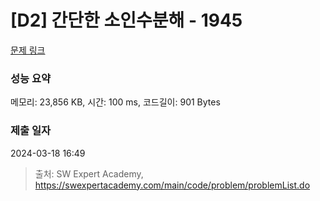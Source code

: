 # [D2] 간단한 소인수분해 - 1945 

[문제 링크](https://swexpertacademy.com/main/code/problem/problemDetail.do?contestProbId=AV5Pl0Q6ANQDFAUq) 

### 성능 요약

메모리: 23,856 KB, 시간: 100 ms, 코드길이: 901 Bytes

### 제출 일자

2024-03-18 16:49



> 출처: SW Expert Academy, https://swexpertacademy.com/main/code/problem/problemList.do